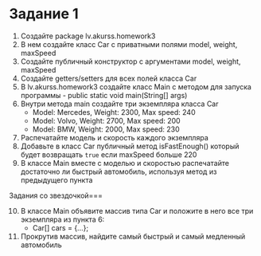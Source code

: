 # Задание 1

1. Создайте package lv.akurss.homework3
2. В нем создайте класс Car с приватными полями model, weight, maxSpeed
3. Создайте публичный конструктор с аргументами model, weight, maxSpeed
4. Создайте getters/setters для всех полей класса Car
5. В lv.akurss.homework3 создайте класс Main с методом для запуска программы - public static void main(String[] args)
6. Внутри метода main создайте три экземпляра класса Car
   * Model: Mercedes, Weight: 2300, Max speed: 240
   * Model: Volvo, Weight: 2700, Max speed: 200
   * Model: BMW, Weight: 2000, Max speed: 230
7. Распечатайте модель и скорость каждого экземпляра
8. Добавьте в класс Car публичный метод isFastEnough() который будет возвращать `true` если maxSpeed больше 220
9. В классе Main вместе с моделью и скоростью распечатайте достаточно ли быстрый автомобиль, используя метод из предыдущего пункта

Задания со звездочкой===

10. В классе Main объявите массив типа Car и положите в него все три экземпляра из пункта 6:
    * Car[] cars = {...};
11. Прокрутив массив, найдите самый быстрый и самый медленный автомобиль
